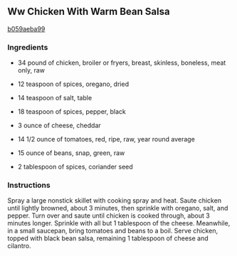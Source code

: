 ## Ww Chicken With Warm Bean Salsa

[b059aeba99](http://www.food.com/recipe/ww-chicken-with-warm-bean-salsa-394174)

### Ingredients

 - 34 pound of chicken, broiler or fryers, breast, skinless, boneless, meat only, raw

 - 12 teaspoon of spices, oregano, dried

 - 14 teaspoon of salt, table

 - 18 teaspoon of spices, pepper, black

 - 3 ounce of cheese, cheddar

 - 14 1/2 ounce of tomatoes, red, ripe, raw, year round average

 - 15 ounce of beans, snap, green, raw

 - 2 tablespoon of spices, coriander seed

### Instructions

Spray a large nonstick skillet with cooking spray and heat. Saute chicken until lightly browned, about 3 minutes, then sprinkle with oregano, salt, and pepper. Turn over and saute until chicken is cooked through, about 3 minutes longer. Sprinkle with all but 1 tablespoon of the cheese. Meanwhile, in a small saucepan, bring tomatoes and beans to a boil. Serve chicken, topped with black bean salsa, remaining 1 tablespoon of cheese and cilantro.